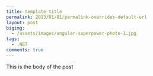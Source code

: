 ```yaml
---
title: template title
permalink: 2013/01/01/permalink-overrides-default-url
layout: post
bigimg:
  - /assets/images/angular-superpower-photo-1.jpg
tags:
  - .NET
comments: true
---
```


This is the body of the post
